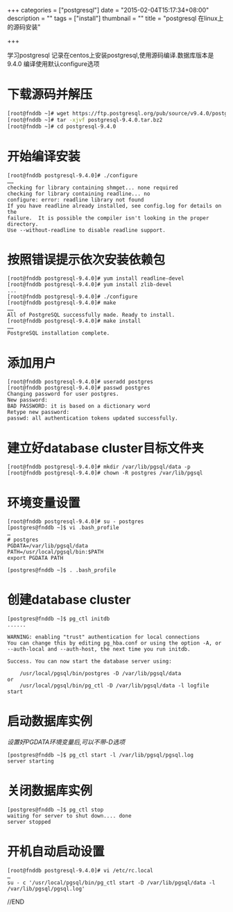 +++
categories = ["postgresql"]
date = "2015-02-04T15:17:34+08:00"
description = ""
tags = ["install"]
thumbnail = ""
title = "postgresql 在linux上的源码安装"

+++

学习postgresql 记录在centos上安装postgresql,使用源码编译.数据库版本是9.4.0 编译使用默认configure选项

<!--more-->

# 下载源码并解压

```bash
[root@fnddb ~]# wget https://ftp.postgresql.org/pub/source/v9.4.0/postgresql-9.4.0.tar.bz2
[root@fnddb ~]# tar -xjvf postgresql-9.4.0.tar.bz2
[root@fnddb ~]# cd postgresql-9.4.0
```

# 开始编译安装

```
[root@fnddb postgresql-9.4.0]# ./configure
……
checking for library containing shmget... none required
checking for library containing readline... no
configure: error: readline library not found
If you have readline already installed, see config.log for details on the
failure.  It is possible the compiler isn't looking in the proper directory.
Use --without-readline to disable readline support.
```

# 按照错误提示依次安装依赖包

```
[root@fnddb postgresql-9.4.0]# yum install readline-devel
[root@fnddb postgresql-9.4.0]# yum install zlib-devel
...
[root@fnddb postgresql-9.4.0]# ./configure
[root@fnddb postgresql-9.4.0]# make
……
All of PostgreSQL successfully made. Ready to install.
[root@fnddb postgresql-9.4.0]# make install
……
PostgreSQL installation complete.
```

# 添加用户

```
[root@fnddb postgresql-9.4.0]# useradd postgres
[root@fnddb postgresql-9.4.0]# passwd postgres
Changing password for user postgres.
New password:
BAD PASSWORD: it is based on a dictionary word
Retype new password:
passwd: all authentication tokens updated successfully.
```

# 建立好database cluster目标文件夹

```
[root@fnddb postgresql-9.4.0]# mkdir /var/lib/pgsql/data -p
[root@fnddb postgresql-9.4.0]# chown -R postgres /var/lib/pgsql
```

# 环境变量设置

```
[root@fnddb postgresql-9.4.0]# su - postgres
[postgres@fnddb ~]$ vi .bash_profile
…
# postgres
PGDATA=/var/lib/pgsql/data
PATH=/usr/local/pgsql/bin:$PATH
export PGDATA PATH

[postgres@fnddb ~]$ . .bash_profile
```

# 创建database cluster

```
[postgres@fnddb ~]$ pg_ctl initdb
......

WARNING: enabling "trust" authentication for local connections
You can change this by editing pg_hba.conf or using the option -A, or
--auth-local and --auth-host, the next time you run initdb.

Success. You can now start the database server using:

    /usr/local/pgsql/bin/postgres -D /var/lib/pgsql/data
or
    /usr/local/pgsql/bin/pg_ctl -D /var/lib/pgsql/data -l logfile start
```

# 启动数据库实例

*设置好PGDATA环境变量后,可以不带-D选项*

```
[postgres@fnddb ~]$ pg_ctl start -l /var/lib/pgsql/pgsql.log
server starting
```

# 关闭数据库实例

```
[postgres@fnddb ~]$ pg_ctl stop
waiting for server to shut down.... done
server stopped
```

# 开机自动启动设置

```
[root@fnddb postgresql-9.4.0]# vi /etc/rc.local
…
su - c '/usr/local/pgsql/bin/pg_ctl start -D /var/lib/pgsql/data -l /var/lib/pgsql/pgsql.log'
```

//END


